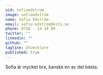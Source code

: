 ```yaml
---
uid: sofiaedstrom
image: sofiaedstrom
name: Sofia Edström
email: sofia.edstrom@kits.se
phone: 0738 - 14 34 09
twitter: ""
linkedin: ""
github: ""
tagline: Utvecklare
published: true
---
```


Sofia är mycket bra, kanske en av det bästa.
